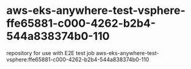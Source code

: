 # aws-eks-anywhere-test-vsphere-ffe65881-c000-4262-b2b4-544a838374b0-110
repository for use with E2E test job aws-eks-anywhere-test-vsphere:ffe65881-c000-4262-b2b4-544a838374b0-110
